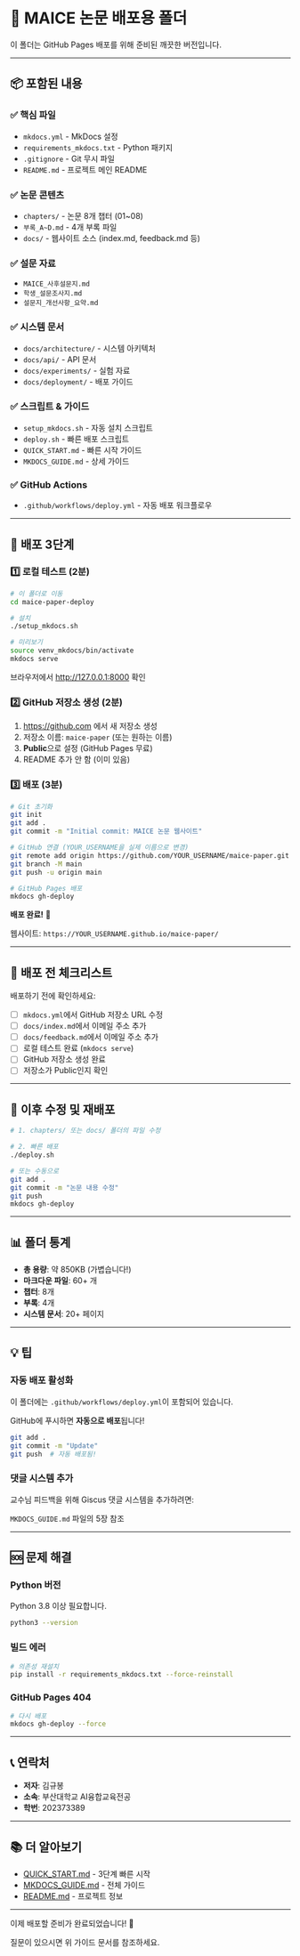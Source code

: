 # 🚀 MAICE 논문 배포용 폴더

이 폴더는 GitHub Pages 배포를 위해 준비된 깨끗한 버전입니다.

---

## 📦 포함된 내용

### ✅ 핵심 파일
- `mkdocs.yml` - MkDocs 설정
- `requirements_mkdocs.txt` - Python 패키지
- `.gitignore` - Git 무시 파일
- `README.md` - 프로젝트 메인 README

### ✅ 논문 콘텐츠
- `chapters/` - 논문 8개 챕터 (01~08)
- `부록_A~D.md` - 4개 부록 파일
- `docs/` - 웹사이트 소스 (index.md, feedback.md 등)

### ✅ 설문 자료
- `MAICE_사후설문지.md`
- `학생_설문조사지.md`
- `설문지_개선사항_요약.md`

### ✅ 시스템 문서
- `docs/architecture/` - 시스템 아키텍처
- `docs/api/` - API 문서
- `docs/experiments/` - 실험 자료
- `docs/deployment/` - 배포 가이드

### ✅ 스크립트 & 가이드
- `setup_mkdocs.sh` - 자동 설치 스크립트
- `deploy.sh` - 빠른 배포 스크립트
- `QUICK_START.md` - 빠른 시작 가이드
- `MKDOCS_GUIDE.md` - 상세 가이드

### ✅ GitHub Actions
- `.github/workflows/deploy.yml` - 자동 배포 워크플로우

---

## 🚀 배포 3단계

### 1️⃣ 로컬 테스트 (2분)

```bash
# 이 폴더로 이동
cd maice-paper-deploy

# 설치
./setup_mkdocs.sh

# 미리보기
source venv_mkdocs/bin/activate
mkdocs serve
```

브라우저에서 http://127.0.0.1:8000 확인

### 2️⃣ GitHub 저장소 생성 (2분)

1. https://github.com 에서 새 저장소 생성
2. 저장소 이름: `maice-paper` (또는 원하는 이름)
3. **Public**으로 설정 (GitHub Pages 무료)
4. README 추가 안 함 (이미 있음)

### 3️⃣ 배포 (3분)

```bash
# Git 초기화
git init
git add .
git commit -m "Initial commit: MAICE 논문 웹사이트"

# GitHub 연결 (YOUR_USERNAME을 실제 이름으로 변경)
git remote add origin https://github.com/YOUR_USERNAME/maice-paper.git
git branch -M main
git push -u origin main

# GitHub Pages 배포
mkdocs gh-deploy
```

**배포 완료!** 🎉

웹사이트: `https://YOUR_USERNAME.github.io/maice-paper/`

---

## 📝 배포 전 체크리스트

배포하기 전에 확인하세요:

- [ ] `mkdocs.yml`에서 GitHub 저장소 URL 수정
- [ ] `docs/index.md`에서 이메일 주소 추가
- [ ] `docs/feedback.md`에서 이메일 주소 추가
- [ ] 로컬 테스트 완료 (`mkdocs serve`)
- [ ] GitHub 저장소 생성 완료
- [ ] 저장소가 Public인지 확인

---

## 🔄 이후 수정 및 재배포

```bash
# 1. chapters/ 또는 docs/ 폴더의 파일 수정

# 2. 빠른 배포
./deploy.sh

# 또는 수동으로
git add .
git commit -m "논문 내용 수정"
git push
mkdocs gh-deploy
```

---

## 📊 폴더 통계

- **총 용량**: 약 850KB (가볍습니다!)
- **마크다운 파일**: 60+ 개
- **챕터**: 8개
- **부록**: 4개
- **시스템 문서**: 20+ 페이지

---

## 💡 팁

### 자동 배포 활성화

이 폴더에는 `.github/workflows/deploy.yml`이 포함되어 있습니다.

GitHub에 푸시하면 **자동으로 배포**됩니다!

```bash
git add .
git commit -m "Update"
git push  # 자동 배포됨!
```

### 댓글 시스템 추가

교수님 피드백을 위해 Giscus 댓글 시스템을 추가하려면:

`MKDOCS_GUIDE.md` 파일의 5장 참조

---

## 🆘 문제 해결

### Python 버전

Python 3.8 이상 필요합니다.

```bash
python3 --version
```

### 빌드 에러

```bash
# 의존성 재설치
pip install -r requirements_mkdocs.txt --force-reinstall
```

### GitHub Pages 404

```bash
# 다시 배포
mkdocs gh-deploy --force
```

---

## 📞 연락처

- **저자**: 김규봉
- **소속**: 부산대학교 AI융합교육전공
- **학번**: 202373389

---

## 📚 더 알아보기

- [QUICK_START.md](QUICK_START.md) - 3단계 빠른 시작
- [MKDOCS_GUIDE.md](MKDOCS_GUIDE.md) - 전체 가이드
- [README.md](README.md) - 프로젝트 정보

---

이제 배포할 준비가 완료되었습니다! 🚀

질문이 있으시면 위 가이드 문서를 참조하세요.



